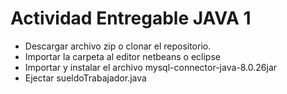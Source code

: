 # Actividad Entregable JAVA 1

- Descargar archivo zip o clonar el repositorio.
- Importar la carpeta al editor netbeans o eclipse
- Importar y instalar el archivo mysql-connector-java-8.0.26jar
- Ejectar sueldoTrabajador.java

